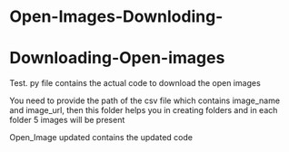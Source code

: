# Open-Images-Downloding-
# Downloading-Open-images

Test. py file contains the actual code to download the open images

You need to provide the path of the csv file which contains image_name and image_url, then this folder helps you in creating folders and in each folder 5 images will be present



Open_Image updated contains the updated code

